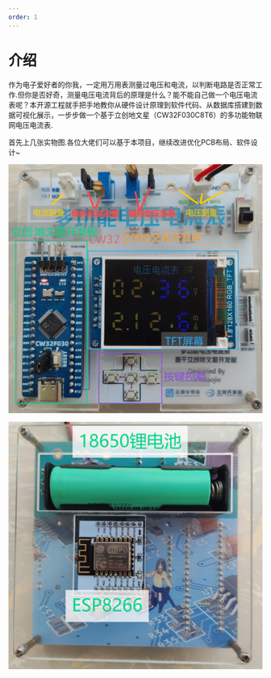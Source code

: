 ```yaml
---
order: 1
---
```


# 介绍

作为电子爱好者的你我，一定用万用表测量过电压和电流，以判断电路是否正常工作.但你是否好奇，测量电压电流背后的原理是什么？能不能自己做一个电压电流表呢？本开源工程就手把手地教你从硬件设计原理到软件代码、从数据库搭建到数据可视化展示，一步步做一个基于立创地文星（CW32F030C8T6）的多功能物联网电压电流表.

首先上几张实物图.各位大佬们可以基于本项目，继续改进优化PCB布局、软件设计~

![alt text](<images/图1 实物正面.jpg>)

![alt text](<images/图2 实物背面.jpg>)